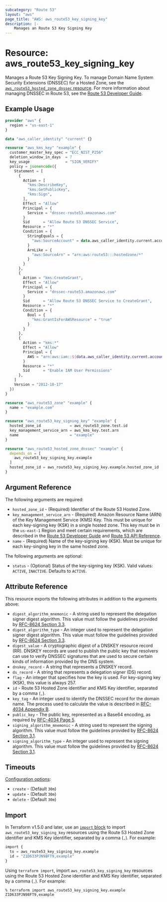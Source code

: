 ```yaml
---
subcategory: "Route 53"
layout: "aws"
page_title: "AWS: aws_route53_key_signing_key"
description: |-
    Manages an Route 53 Key Signing Key
---
```


# Resource: aws_route53_key_signing_key

Manages a Route 53 Key Signing Key. To manage Domain Name System Security Extensions (DNSSEC) for a Hosted Zone, see the [`aws_route53_hosted_zone_dnssec` resource](route53_hosted_zone_dnssec.html). For more information about managing DNSSEC in Route 53, see the [Route 53 Developer Guide](https://docs.aws.amazon.com/Route53/latest/DeveloperGuide/dns-configuring-dnssec.html).

## Example Usage

```terraform
provider "aws" {
  region = "us-east-1"
}

data "aws_caller_identity" "current" {}

resource "aws_kms_key" "example" {
  customer_master_key_spec = "ECC_NIST_P256"
  deletion_window_in_days  = 7
  key_usage                = "SIGN_VERIFY"
  policy = jsonencode({
    Statement = [
      {
        Action = [
          "kms:DescribeKey",
          "kms:GetPublicKey",
          "kms:Sign",
        ],
        Effect = "Allow"
        Principal = {
          Service = "dnssec-route53.amazonaws.com"
        }
        Sid      = "Allow Route 53 DNSSEC Service",
        Resource = "*"
        Condition = {
          StringEquals = {
            "aws:SourceAccount" = data.aws_caller_identity.current.account_id
          }
          ArnLike = {
            "aws:SourceArn" = "arn:aws:route53:::hostedzone/*"
          }
        }
      },
      {
        Action = "kms:CreateGrant",
        Effect = "Allow"
        Principal = {
          Service = "dnssec-route53.amazonaws.com"
        }
        Sid      = "Allow Route 53 DNSSEC Service to CreateGrant",
        Resource = "*"
        Condition = {
          Bool = {
            "kms:GrantIsForAWSResource" = "true"
          }
        }
      },
      {
        Action = "kms:*"
        Effect = "Allow"
        Principal = {
          AWS = "arn:aws:iam::${data.aws_caller_identity.current.account_id}:root"
        }
        Resource = "*"
        Sid      = "Enable IAM User Permissions"
      },
    ]
    Version = "2012-10-17"
  })
}

resource "aws_route53_zone" "example" {
  name = "example.com"
}

resource "aws_route53_key_signing_key" "example" {
  hosted_zone_id             = aws_route53_zone.test.id
  key_management_service_arn = aws_kms_key.test.arn
  name                       = "example"
}

resource "aws_route53_hosted_zone_dnssec" "example" {
  depends_on = [
    aws_route53_key_signing_key.example
  ]
  hosted_zone_id = aws_route53_key_signing_key.example.hosted_zone_id
}
```

## Argument Reference

The following arguments are required:

* `hosted_zone_id` - (Required) Identifier of the Route 53 Hosted Zone.
* `key_management_service_arn` - (Required) Amazon Resource Name (ARN) of the Key Management Service (KMS) Key. This must be unique for each key-signing key (KSK) in a single hosted zone. This key must be in the `us-east-1` Region and meet certain requirements, which are described in the [Route 53 Developer Guide](https://docs.aws.amazon.com/Route53/latest/DeveloperGuide/dns-configuring-dnssec-cmk-requirements.html) and [Route 53 API Reference](https://docs.aws.amazon.com/Route53/latest/APIReference/API_CreateKeySigningKey.html).
* `name` - (Required) Name of the key-signing key (KSK). Must be unique for each key-singing key in the same hosted zone.

The following arguments are optional:

* `status` - (Optional) Status of the key-signing key (KSK). Valid values: `ACTIVE`, `INACTIVE`. Defaults to `ACTIVE`.

## Attribute Reference

This resource exports the following attributes in addition to the arguments above:

* `digest_algorithm_mnemonic` - A string used to represent the delegation signer digest algorithm. This value must follow the guidelines provided by [RFC-8624 Section 3.3](https://tools.ietf.org/html/rfc8624#section-3.3).
* `digest_algorithm_type` - An integer used to represent the delegation signer digest algorithm. This value must follow the guidelines provided by [RFC-8624 Section 3.3](https://tools.ietf.org/html/rfc8624#section-3.3).
* `digest_value` - A cryptographic digest of a DNSKEY resource record (RR). DNSKEY records are used to publish the public key that resolvers can use to verify DNSSEC signatures that are used to secure certain kinds of information provided by the DNS system.
* `dnskey_record` - A string that represents a DNSKEY record.
* `ds_record` - A string that represents a delegation signer (DS) record.
* `flag` - An integer that specifies how the key is used. For key-signing key (KSK), this value is always 257.
* `id` - Route 53 Hosted Zone identifier and KMS Key identifier, separated by a comma (`,`).
* `key_tag` - An integer used to identify the DNSSEC record for the domain name. The process used to calculate the value is described in [RFC-4034 Appendix B](https://tools.ietf.org/rfc/rfc4034.txt).
* `public_key` - The public key, represented as a Base64 encoding, as required by [RFC-4034 Page 5](https://tools.ietf.org/rfc/rfc4034.txt).
* `signing_algorithm_mnemonic` - A string used to represent the signing algorithm. This value must follow the guidelines provided by [RFC-8624 Section 3.1](https://tools.ietf.org/html/rfc8624#section-3.1).
* `signing_algorithm_type` - An integer used to represent the signing algorithm. This value must follow the guidelines provided by [RFC-8624 Section 3.1](https://tools.ietf.org/html/rfc8624#section-3.1).

## Timeouts

[Configuration options](https://developer.hashicorp.com/terraform/language/resources/syntax#operation-timeouts):

* `create` - (Default `30m`)
* `update` - (Default `30m`)
* `delete` - (Default `30m`)

## Import

In Terraform v1.5.0 and later, use an [`import` block](https://developer.hashicorp.com/terraform/language/import) to import `aws_route53_key_signing_key` resources using the Route 53 Hosted Zone identifier and KMS Key identifier, separated by a comma (`,`). For example:

```terraform
import {
  to = aws_route53_key_signing_key.example
  id = "Z1D633PJN98FT9,example"
}
```

Using `terraform import`, import `aws_route53_key_signing_key` resources using the Route 53 Hosted Zone identifier and KMS Key identifier, separated by a comma (`,`). For example:

```console
% terraform import aws_route53_key_signing_key.example Z1D633PJN98FT9,example
```
